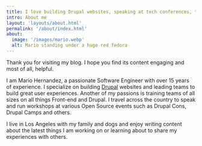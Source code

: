 ```yaml
---
title: I love building Drupal websites, speaking at tech conferences, training teams, and writing about it all
intro: About me
layout: 'layouts/about.html'
permalink: '/about/index.html'
about:
  image: '/images/mario.webp'
  alt: Mario standing under a huge red fedora
---
```


Thank you for visiting my blog.  I hope you find its content engaging and most of all, helpful.

I am Mario Hernandez, a passionate Software Engineer with over 15 years of experience.  I specialize on building [Drupal](https://drupal.org) websites and leading teams to build great user experiences. Another of my passions is training teams of all sizes on all things Front-end and Drupal.  I travel across the country to speak and run workshops at various Open Source events such as Drupal Cons, Drupal Camps and others.

I live in Los Angeles with my family and dogs and enjoy writing content about the latest things I am working on or learning about to share my experiences with others.
